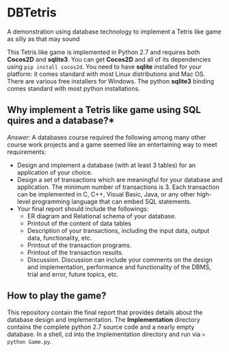# DBTetris
A demonstration using database technology to implement a Tetris like game as silly as that may sound


This Tetris like game is implemented in Python 2.7 and requires both **Cocos2D** and **sqlite3**. You can get **Cocos2D** and all of its dependencies using `pip install cocos2d`.  You need to have **sqlite** installed for your platform: it comes standard with most Linux distributions and Mac OS. There are various free installers for Windows. The python **sqlite3** binding comes standard with most python installations.


## Why implement a Tetris like game using SQL quires and a database?*

*Answer:* A databases course required the following among many other course work projects and a game seemed like an entertaining way to meet requirements:
- Design and implement a database (with at least 3 tables) for an application of your choice.
- Design a set of transactions which are meaningful for your database and application. The minimum number of transactions is 3. Each transaction can be implemented in C, C++, Visual Basic, Java, or any other high-level programming language that can embed SQL statements.
- Your final report should include the followings:
  - ER diagram and Relational schema of your database.
  - Printout of the content of data tables
  - Description of your transactions, including the input data, output data, functionality, etc.
  - Printout of the transaction programs.
  - Printout of the transaction results.
  - Discussion. Discussion can include your comments on the design and implementation, performance and functionality of the DBMS, trial and error, future topics, etc.
  
  
## How to play the game?  
This repository contain the final report that provides details about the database design and implementation.
The **Implementation** directory contains the complete python 2.7 source code and a nearly empty database. In a shell, cd into the Implementation directory and run via `> python Game.py`.
